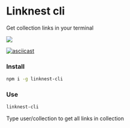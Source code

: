 # Linknest cli

Get collection links in your terminal

![](https://cloud.githubusercontent.com/assets/307676/19015891/64e7bc2e-880d-11e6-9b11-081dfe5f2555.png)

[![asciicast](https://asciinema.org/a/55dfskyn50jvxrrngc0g0ub26.png)](https://asciinema.org/a/55dfskyn50jvxrrngc0g0ub26)

### Install

```bash
npm i -g linknest-cli
```

### Use

```bash
linknest-cli
```

Type user/collection to get all links in collection
